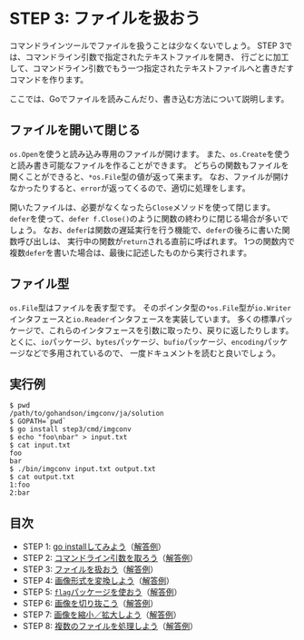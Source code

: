 # STEP 3: ファイルを扱おう

コマンドラインツールでファイルを扱うことは少なくないでしょう。
STEP 3では、コマンドライン引数で指定されたテキストファイルを開き、
行ごとに加工して、コマンドライン引数でもう一つ指定されたテキストファイルへと書きだすコマンドを作ります。

ここでは、Goでファイルを読みこんだり、書き込む方法について説明します。

## ファイルを開いて閉じる
`os.Open`を使うと読み込み専用のファイルが開けます。
また、`os.Create`を使うと読み書き可能なファイルを作ることができます。
どちらの関数もファイルを開くことができると、`*os.File`型の値が返って来ます。
なお、ファイルが開けなかったりすると、`error`が返ってくるので、適切に処理をします。

開いたファイルは、必要がなくなったら`Close`メソッドを使って閉じます。
`defer`を使って、`defer f.Close()`のように関数の終わりに閉じる場合が多いでしょう。
なお、`defer`は関数の遅延実行を行う機能で、`defer`の後ろに書いた関数呼び出しは、
実行中の関数が`return`される直前に呼ばれます。
1つの関数内で複数`defer`を書いた場合は、最後に記述したものから実行されます。

## ファイル型
`os.File`型はファイルを表す型です。
そのポインタ型の`*os.File`型が`io.Writer`インタフェースと`io.Reader`インタフェースを実装しています。
多くの標準パッケージで、これらのインタフェースを引数に取ったり、戻りに返したりします。
とくに、`io`パッケージ、`bytes`パッケージ、`bufio`パッケージ、`encoding`パッケージなどで多用されているので、
一度ドキュメントを読むと良いでしょう。


## 実行例

```
$ pwd
/path/to/gohandson/imgconv/ja/solution
$ GOPATH=`pwd`
$ go install step3/cmd/imgconv
$ echo "foo\nbar" > input.txt
$ cat input.txt
foo
bar
$ ./bin/imgconv input.txt output.txt
$ cat output.txt
1:foo
2:bar
```

## 目次

* STEP 1: [go installしてみよう](../step1)（[解答例](../../../solution/src/step1)）
* STEP 2: [コマンドライン引数を取ろう](../step2)（[解答例](../../../solution/src/step2)）
* STEP 3: [ファイルを扱おう](../step3)（[解答例](../../../solution/src/step3)）
* STEP 4: [画像形式を変換しよう](../step4)（[解答例](../../../solution/src/step4)）
* STEP 5: [`flag`パッケージを使おう](../step5)（[解答例](../../../solution/src/step5)）
* STEP 6: [画像を切り抜こう](../step6)（[解答例](../../../solution/src/step6)）
* STEP 7: [画像を縮小／拡大しよう](../step7)（[解答例](../../../solution/src/step7)）
* STEP 8: [複数のファイルを処理しよう](../step8)（[解答例](../../../solution/src/step8)）
